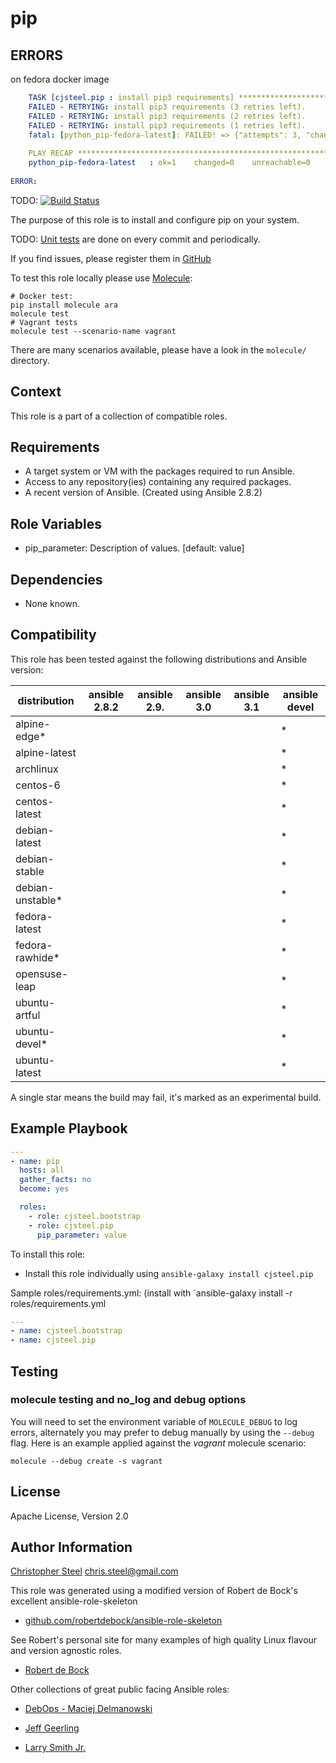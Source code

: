 # pip

## ERRORS

on fedora docker image

```yaml
    TASK [cjsteel.pip : install pip3 requirements] *********************************
    FAILED - RETRYING: install pip3 requirements (3 retries left).
    FAILED - RETRYING: install pip3 requirements (2 retries left).
    FAILED - RETRYING: install pip3 requirements (1 retries left).
    fatal: [python_pip-fedora-latest]: FAILED! => {"attempts": 3, "changed": false, "failures": ["No package python3-venv available."], "msg": "Failed to install some of the specified packages", "rc": 1, "results": []}
    
    PLAY RECAP *********************************************************************
    python_pip-fedora-latest   : ok=1    changed=0    unreachable=0    failed=1    skipped=1    rescued=0    ignored=0
    
ERROR: 
```


TODO: [![Build Status](https://travis-ci.org/cjsteel/ansible-role-pip.svg?branch=master)](https://travis-ci.org/cjsteel/ansible-role-pip)

The purpose of this role is to install and configure pip on your system.

TODO: [Unit tests](https://travis-ci.org/cjsteel/ansible-role-pip) are done on every commit and periodically.

If you find issues, please register them in [GitHub](https://github.com/cjsteel/ansible-role-pip/issues)

To test this role locally please use [Molecule](https://github.com/metacloud/molecule):

```shell
# Docker test:
pip install molecule ara
molecule test
# Vagrant tests
molecule test --scenario-name vagrant
```
There are many scenarios available, please have a look in the `molecule/` directory.

## Context

This role is a part of a collection of compatible roles.

## Requirements


- A target system or VM with the packages required to run Ansible.
- Access to any repository(ies) containing any required packages.
- A recent version of Ansible. (Created using Ansible 2.8.2)

## Role Variables

- pip_parameter: Description of values. [default: value]

## Dependencies


- None known.

## Compatibility


This role has been tested against the following distributions and Ansible version:

|distribution|ansible 2.8.2|ansible 2.9.|ansible 3.0|ansible 3.1|ansible devel|
|------------|-----------|-----------|-----------|-----------|-------------|
|alpine-edge*|||||*|
|alpine-latest|||||*|
|archlinux|||||*|
|centos-6|||||*|
|centos-latest|||||*|
|debian-latest|||||*|
|debian-stable|||||*|
|debian-unstable*|||||*|
|fedora-latest|||||*|
|fedora-rawhide*|||||*|
|opensuse-leap|||||*|
|ubuntu-artful|||||*|
|ubuntu-devel*|||||*|
|ubuntu-latest|||||*|

A single star means the build may fail, it's marked as an experimental build.

## Example Playbook


```yaml
---
- name: pip
  hosts: all
  gather_facts: no
  become: yes

  roles:
    - role: cjsteel.bootstrap
    - role: cjsteel.pip
      pip_parameter: value
```

To install this role:
- Install this role individually using `ansible-galaxy install cjsteel.pip`

Sample roles/requirements.yml: (install with `ansible-galaxy install -r roles/requirements.yml

```yaml
---
- name: cjsteel.bootstrap
- name: cjsteel.pip
```

## Testing

### molecule testing and no_log and debug options

You will need to set the environment variable of `MOLECULE_DEBUG` to log errors, alternately you may prefer to debug manually by using the  `--debug` flag. Here is an example applied against the *vagrant* molecule scenario:

```text
molecule --debug create -s vagrant
```

## License

Apache License, Version 2.0

## Author Information

[Christopher Steel](https://cjsteel.github.io/) <chris.steel@gmail.com>

This role was generated using a modified version of Robert de Bock's excellent ansible-role-skeleton

* [github.com/robertdebock/ansible-role-skeleton](https://github.com/robertdebock/ansible-role-skeleton)

See Robert's personal site for many examples of high quality Linux flavour and version agnostic roles. 

* [Robert de Bock](https://robertdebock.nl/)

Other collections of great public facing Ansible roles:

* [DebOps - Maciej Delmanowski](https://github.com/debops)
* [Jeff Geerling](https://github.com/geerlingguy)

* [Larry Smith Jr.](https://github.com/mrlesmithjr)
